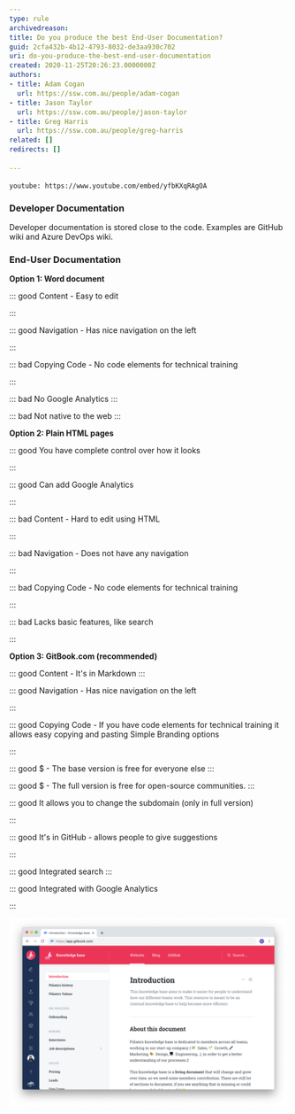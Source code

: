 ```yaml
---
type: rule
archivedreason: 
title: Do you produce the best End-User Documentation?
guid: 2cfa432b-4b12-4793-8032-de3aa930c702
uri: do-you-produce-the-best-end-user-documentation
created: 2020-11-25T20:26:23.0000000Z
authors:
- title: Adam Cogan
  url: https://ssw.com.au/people/adam-cogan
- title: Jason Taylor
  url: https://ssw.com.au/people/jason-taylor
- title: Greg Harris
  url: https://ssw.com.au/people/greg-harris
related: []
redirects: []

---
```


`youtube: https://www.youtube.com/embed/yfbKXqRAgOA`
 


<!--endintro-->

### Developer Documentation


Developer documentation is stored close to the code. Examples are GitHub wiki and Azure DevOps wiki.

### End-User Documentation


**Option 1: Word document**


::: good
Content - Easy to edit

:::



::: good
Navigation - Has nice navigation on the left

:::



::: bad
Copying Code - No code elements for technical training

:::



::: bad
No Google Analytics
:::



::: bad
Not native to the web
:::




**Option 2: Plain HTML pages**


::: good
You have complete control over how it looks

:::



::: good
Can add Google Analytics

:::



::: bad
Content - Hard to edit using HTML

:::



::: bad
Navigation - Does not have any navigation

:::



::: bad
Copying Code - No code elements for technical training

:::



::: bad
Lacks basic features, like search

:::




**Option 3: GitBook.com (recommended)**




::: good
Content - It's in Markdown
:::



::: good
Navigation - Has nice navigation on the left

:::



::: good
Copying Code - If you have code elements for technical training it allows easy copying and pasting
Simple Branding options

:::



::: good
$ - The base version is free for everyone else
:::



::: good
$ - The full version is free for open-source communities. 
:::



::: good
It allows you to change the subdomain (only in full version)

:::



::: good
It's in GitHub - allows people to give suggestions

:::



::: good
Integrated search
:::



::: good
Integrated with Google Analytics

:::



![](gitbook.png)
